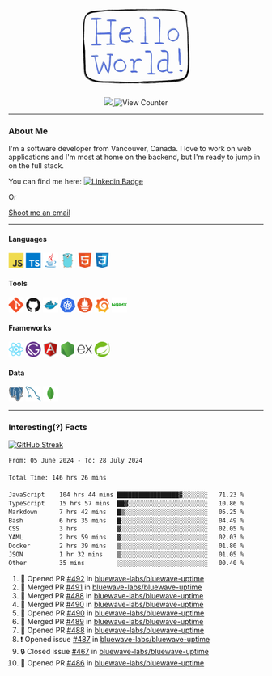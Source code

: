 <div align="center">
    <img src="./img/hello_world.webp" height="200px" width="">
    <div>
        <a href="https://www.linkedin.com/in/ajhollid">
            <img src="https://img.shields.io/badge/LinkedIn-blue"/>
        </a>
        <img src="https://komarev.com/ghpvc/?username=ajhollid&color=yellow" alt="View Counter">
    </div>
</div>

---

### About Me

I'm a software developer from Vancouver, Canada. I love to work on web applications and I'm most at home on the backend, but I'm ready to jump in on the full stack.

You can find me here: [![Linkedin Badge](https://img.shields.io/badge/-ajhollid-blue?style=flat&logo=Linkedin&logoColor=white)](https://www.linkedin.com/in/ajhollid)

Or

[Shoot me an email](mailto:ajhollid@gmail.com)

---

#### Languages

<div>
    <img src="./img/devicons/javascript-original.svg" width=30 height=30 alt="JavaScript">
    <img src="/img/devicons/typescript-original.svg" width=30 height=30 alt="TypeScript">
    <img src="./img/devicons/java-original.svg" width=30 height=30 alt="Java">
    <img src="./img/devicons/go-original.svg" width=30 height=30 alt="Golang">
    <img src="./img/devicons/html5-original.svg" width=30 height=30 alt="HTML 5">
    <img src="./img/devicons/css3-original.svg" width=30 height=30 alt="CSS 3">
</div>

#### Tools

<div>
    <img src="./img/devicons/git-original.svg" width=30 height=30 alt="Git">
    <img src="./img/devicons/github-original.svg" width=30 height=30 alt="Github">
    <img src="./img/devicons/docker-original.svg" width=30 
    height=30 alt="Docker">
    <img src="./img/devicons/kubernetes-original.svg" width=30 height=30 alt="K8">
    <img src="./img/devicons/prometheus-original.svg" width=30 height=30 alt="Prometheus">
    <img src="./img/devicons/grafana-original.svg" width=30 height=30 alt="Grafana">
    <img src="./img/devicons/nginx-original.svg" width=30 height=30 alt="Nginx">
</div>

#### Frameworks

<div>
    <img src="./img/devicons/react-original.svg" width=30 height=30 alt="React">
    <img src="./img/devicons/gatsby-original.svg" width=30 height=30 alt="Gatsby">
    <img src="./img/devicons/angularjs-original.svg" width=30 height=30 alt="AngularJS">
    <img src="./img/devicons/nodejs-original.svg" width=30 height=30 alt="NodeJS">
    <img src="./img/devicons/express-original.svg" width=30 height=30 alt="Express">
    <img src="./img/devicons/spring-original.svg" width=30 height=30 alt="Spring">
</div>

#### Data

<div>
    <img src="./img/devicons/postgresql-original.svg" width=30 height=30 alt="Postgresql">
    <img src="./img/devicons/mysql-original.svg" width=30 height=30 alt="Mysql">
    <img src="./img/devicons/mongodb-original.svg" width=30 height=30 alt="MongoDB">
</div>

---

### Interesting(?) Facts

[![GitHub Streak](http://github-readme-streak-stats.herokuapp.com?user=ajhollid)](https://git.io/streak-stats)

 <!--START_SECTION:waka-->

```txt
From: 05 June 2024 - To: 28 July 2024

Total Time: 146 hrs 26 mins

JavaScript    104 hrs 44 mins █████████████████▓░░░░░░░   71.23 %
TypeScript    15 hrs 57 mins  ██▓░░░░░░░░░░░░░░░░░░░░░░   10.86 %
Markdown      7 hrs 42 mins   █▒░░░░░░░░░░░░░░░░░░░░░░░   05.25 %
Bash          6 hrs 35 mins   █░░░░░░░░░░░░░░░░░░░░░░░░   04.49 %
CSS           3 hrs           ▓░░░░░░░░░░░░░░░░░░░░░░░░   02.05 %
YAML          2 hrs 59 mins   ▓░░░░░░░░░░░░░░░░░░░░░░░░   02.03 %
Docker        2 hrs 39 mins   ▒░░░░░░░░░░░░░░░░░░░░░░░░   01.80 %
JSON          1 hr 32 mins    ▒░░░░░░░░░░░░░░░░░░░░░░░░   01.05 %
Other         35 mins         ░░░░░░░░░░░░░░░░░░░░░░░░░   00.40 %
```

<!--END_SECTION:waka-->


<!--START_SECTION:activity-->
1. 💪 Opened PR [#492](https://github.com/bluewave-labs/bluewave-uptime/pull/492) in [bluewave-labs/bluewave-uptime](https://github.com/bluewave-labs/bluewave-uptime)
2. 🎉 Merged PR [#491](https://github.com/bluewave-labs/bluewave-uptime/pull/491) in [bluewave-labs/bluewave-uptime](https://github.com/bluewave-labs/bluewave-uptime)
3. 🎉 Merged PR [#488](https://github.com/bluewave-labs/bluewave-uptime/pull/488) in [bluewave-labs/bluewave-uptime](https://github.com/bluewave-labs/bluewave-uptime)
4. 🎉 Merged PR [#490](https://github.com/bluewave-labs/bluewave-uptime/pull/490) in [bluewave-labs/bluewave-uptime](https://github.com/bluewave-labs/bluewave-uptime)
5. 💪 Opened PR [#490](https://github.com/bluewave-labs/bluewave-uptime/pull/490) in [bluewave-labs/bluewave-uptime](https://github.com/bluewave-labs/bluewave-uptime)
6. 🎉 Merged PR [#489](https://github.com/bluewave-labs/bluewave-uptime/pull/489) in [bluewave-labs/bluewave-uptime](https://github.com/bluewave-labs/bluewave-uptime)
7. 💪 Opened PR [#488](https://github.com/bluewave-labs/bluewave-uptime/pull/488) in [bluewave-labs/bluewave-uptime](https://github.com/bluewave-labs/bluewave-uptime)
8. ❗ Opened issue [#487](https://github.com/bluewave-labs/bluewave-uptime/issues/487) in [bluewave-labs/bluewave-uptime](https://github.com/bluewave-labs/bluewave-uptime)
9. 🔒 Closed issue [#467](https://github.com/bluewave-labs/bluewave-uptime/issues/467) in [bluewave-labs/bluewave-uptime](https://github.com/bluewave-labs/bluewave-uptime)
10. 💪 Opened PR [#486](https://github.com/bluewave-labs/bluewave-uptime/pull/486) in [bluewave-labs/bluewave-uptime](https://github.com/bluewave-labs/bluewave-uptime)
<!--END_SECTION:activity-->
